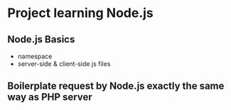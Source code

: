 # Project learning Node.js

## Node.js Basics
- namespace
- server-side & client-side js files

## Boilerplate request by Node.js exactly the same way as PHP server
